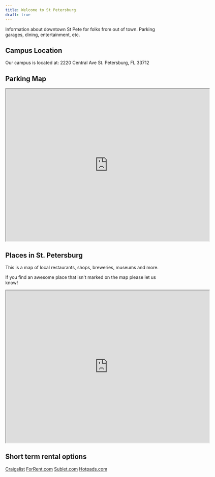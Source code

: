 ```yaml
---
title: Welcome to St Petersburg
draft: true
---
```


Information about downtown St Pete for folks from out of town. Parking garages, dining, entertainment, etc.

## Campus Location

Our campus is located at:
2220 Central Ave
St. Petersburg, FL 33712

## Parking Map

<iframe src="https://www.google.com/maps/d/u/3/embed?mid=1kPO8ZSzBwbTIN1961cqPOn_bwTaYi005" width="640" height="480"></iframe>

## Places in St. Petersburg

This is a map of local restaurants, shops, breweries, museums and more.

If you find an awesome place that isn't marked on the map please let us know!

<iframe src="https://www.google.com/maps/d/embed?mid=1FsyLcfrneO-jCshwqDhlUW4FiAEDvTis" width="640" height="480"></iframe>

## Short term rental options

[Craigslist](http://bit.ly/rentals-craigslist)
[ForRent.com](http://bit.ly/ForRent-Tampabay)
[Sublet.com](https://www.sublet.com/town_rentals/centralwestfl-pinellasstpetersburg/stpetersburg_rentals.asp)
[Hotpads.com](https://hotpads.com/2027-1st-ave-n-saint-petersburg-fl-33713-tu2w7t/2/pad?border=false&lat=27.7687&lon=-82.6582&z=15)
